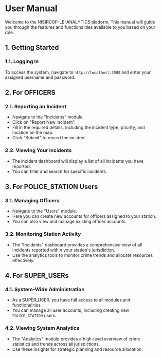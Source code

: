 # User Manual

Welcome to the NISIRCOP-LE-ANALYTICS platform. This manual will guide you through the features and functionalities available to you based on your role.

## 1. Getting Started

### 1.1. Logging In
To access the system, navigate to `http://localhost:3000` and enter your assigned username and password.

## 2. For OFFICERS

### 2.1. Reporting an Incident
- Navigate to the "Incidents" module.
- Click on "Report New Incident".
- Fill in the required details, including the incident type, priority, and location on the map.
- Click "Submit" to record the incident.

### 2.2. Viewing Your Incidents
- The incident dashboard will display a list of all incidents you have reported.
- You can filter and search for specific incidents.

## 3. For POLICE_STATION Users

### 3.1. Managing Officers
- Navigate to the "Users" module.
- Here you can create new accounts for officers assigned to your station.
- You can also view and manage existing officer accounts.

### 3.2. Monitoring Station Activity
- The "Incidents" dashboard provides a comprehensive view of all incidents reported within your station's jurisdiction.
- Use the analytics tools to monitor crime trends and allocate resources effectively.

## 4. For SUPER_USERs

### 4.1. System-Wide Administration
- As a SUPER_USER, you have full access to all modules and functionalities.
- You can manage all user accounts, including creating new `POLICE_STATION` users.

### 4.2. Viewing System Analytics
- The "Analytics" module provides a high-level overview of crime statistics and trends across all jurisdictions.
- Use these insights for strategic planning and resource allocation.

